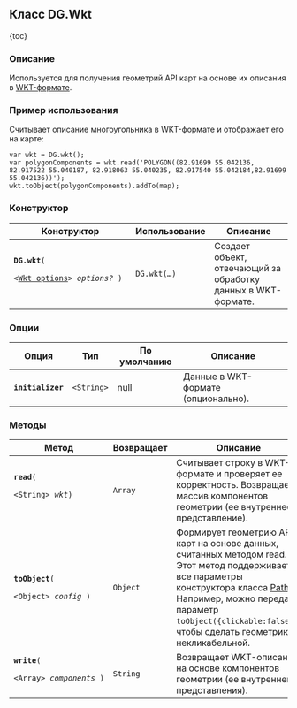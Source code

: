 ## Класс DG.Wkt

{toc}

### Описание

Используется для получения геометрий API карт на основе их описания в <a target="_blank" href="http://en.wikipedia.org/wiki/Well-known_text">WKT-формате</a>.

### Пример использования 

Считывает описание многоугольника в WKT-формате и отображает его на карте:

    var wkt = DG.wkt();
    var polygonComponents = wkt.read('POLYGON((82.91699 55.042136, 82.917522 55.040187, 82.918063 55.040235, 82.917540 55.042184,82.91699 55.042136))');
    wkt.toObject(polygonComponents).addTo(map);

### Конструктор

<table>
    <thead>
        <tr>
            <th>Конструктор</th>
            <th>Использование</th>
            <th>Описание</th>
        </tr>
    </thead>
    <tbody>
        <tr>
            <td><code><b>DG.wkt</b>(
                <nobr> &lt;<a href="#опции">Wkt options</a>&gt; <i>options?</i> )</nobr>
            </code></td>
            <td>
                <code>DG.wkt(&hellip;)</code>
            </td>
            <td>Создает объект, отвечающий за обработку данных в WKT-формате.</td>
        </tr>
    </tbody>
</table>

### Опции

<table>
    <thead>
        <tr>
            <th>Опция</th>
            <th>Тип</th>
            <th>По умолчанию</th>
            <th>Описание</th>
        </tr>
    </thead>
    <tbody>
        <tr>
            <td><code><b>initializer</b></code></td>
            <td><code>&lt;String&gt;</code></td>
            <td>null</td>
            <td>Данные в WKT-формате (опционально).</td>
        </tr>
    </tbody>
</table>

### Методы

<table>
    <thead>
        <tr>
            <th>Метод</th>
            <th>Возвращает</th>
            <th>Описание</th>
        </tr>
    </thead>
    <tbody>
        <tr>
            <td><code><b>read</b>(
                <nobr>&lt;String&gt; <i>wkt</i>)</nobr>
            </code></td>
            <td><code>Array</code></td>
            <td>Считывает строку в WKT-формате и проверяет ее корректность. Возвращает массив компонентов геометрии (ее внутреннее представление).</td>
        </tr>
        <tr>
            <td><code><b>toObject</b>(
                <nobr>&lt;Object&gt; <i>config</i> )</nobr></code></td>
            <td><code>Object</code></td>
            <td>Формирует геометрию API карт на основе данных, считанных методом read. Этот метод поддерживает все параметры конструктора класса <a href="/doc/2.0/maps/manual/geometries#класс-dgpath">Path</a>. Например, можно передать параметр <code>toObject({clickable:false})</code>, чтобы сделать геометрию некликабельной.</td>
        </tr>
        <tr>
            <td><code><b>write</b>(
                <nobr>&lt;Array&gt; <i>components</i> )</nobr>
            </code></td>
            <td><code>String</code></td>
            <td>Возвращает WKT-описание на основе компонентов геометрии (ее внутреннего представления).</td>
        </tr>
    </tbody>
</table>